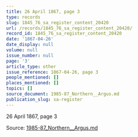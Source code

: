 ```yaml
---
title: 26 April 1867, page 3
type: records
slug: 1845_76_sa_register_content_20420
url: /records/1845_76_sa_register_content_20420/
record_id: 1845_76_sa_register_content_20420
date: '1867-04-26'
date_display: null
volume: null
issue_number: null
page: '3'
article_type: other
issue_reference: 1867-04-26, page 3
people_mentioned: []
places_mentioned: []
topics: []
source_document: 1985-87_Northern__Argus.md
publication_slug: sa-register
---
```


26 April 1867, page 3

Source: [1985-87_Northern__Argus.md](/downloads/markdown/1985-87_Northern__Argus.md)
